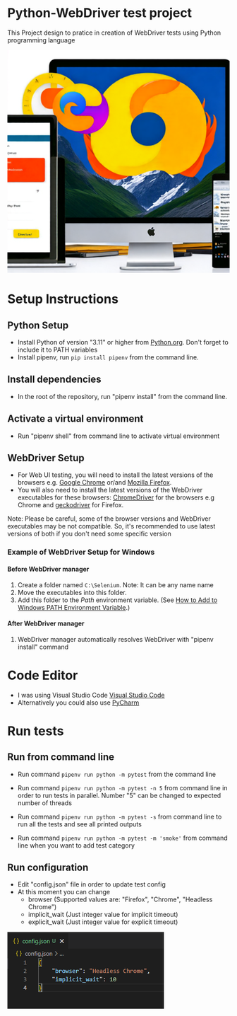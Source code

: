 # Python-WebDriver test project

This Project design to pratice in creation of WebDriver tests using Python programming language

![Config file](/images/python_vs_browsers.png)

# Setup Instructions

## Python Setup

- Install Python of version "3.11" or higher from [Python.org](https://www.python.org/downloads/). Don't forget to include it to PATH variables
- Install pipenv, run `pip install pipenv` from the command line.


## Install dependencies

- In the root of the repository, run "pipenv install" from the command line.

##  Activate a virtual environment

- Run "pipenv shell" from command line to activate virtual environment

## WebDriver Setup

- For Web UI testing, you will need to install the latest versions of the browsers e.g. [Google Chrome](https://www.google.com/chrome/) or/and [Mozilla Firefox](https://www.mozilla.org/en-US/firefox/).
- You will also need to install the latest versions of the WebDriver executables for these browsers: [ChromeDriver](https://sites.google.com/a/chromium.org/chromedriver/) for the browsers e.g Chrome
and [geckodriver](https://github.com/mozilla/geckodriver/releases) for Firefox.

Note: Please be careful, some of the browser versions and WebDriver executables may be not compatible. So, it's recommended to use latest versions of both if you don't need some specific version

### Example of WebDriver Setup for Windows


#### Before WebDriver manager 

1. Create a folder named `C:\Selenium`. Note: It can be any name name
2. Move the executables into this folder.
3. Add this folder to the *Path* environment variable. (See [How to Add to Windows PATH Environment Variable](https://helpdeskgeek.com/windows-10/add-windows-path-environment-variable/).)

#### After WebDriver manager

1. WebDriver manager automatically resolves WebDriver with "pipenv install" command

# Code Editor

- I was using Visual Studio Code [Visual Studio Code](https://code.visualstudio.com/docs/languages/python)
- Alternatively you could also use [PyCharm](https://www.jetbrains.com/pycharm/)

# Run tests

## Run from command line

- Run command `pipenv run python -m pytest` from the command line

- Run command `pipenv run python -m pytest -n 5` from command line in order to run tests in parallel. Number "5" can be changed to expected number of threads

- Run command `pipenv run python -m pytest -s` from command line to run all the tests and see all printed outputs

- Run command `pipenv run python -m pytest -m 'smoke'` from command line when you want to add test category

## Run configuration

- Edit "config.json" file in order to update test config
- At this moment you can change
    - browser (Supported values are: "Firefox", "Chrome", "Headless Chrome")
    - implicit_wait (Just integer value for implicit timeout)
    - explicit_wait (Just integer value for explicit timeout)

![Config file](/images/config_json.png)

